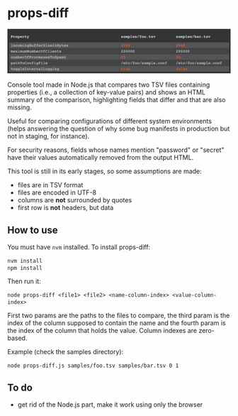 
# props-diff

![](screenshot.png)

Console tool made in Node.js that compares two TSV files containing properties (i.e., a collection of key-value pairs) and shows an HTML summary of the comparison, highlighting fields that differ and that are also missing.

Useful for comparing configurations of different system environments (helps answering the question of why some bug manifests in production but not in staging, for instance).

For security reasons, fields whose names mention "password" or "secret" have their values automatically removed from the output HTML.

This tool is still in its early stages, so some assumptions are made:

- files are in TSV format
- files are encoded in UTF-8
- columns are **not** surrounded by quotes
- first row is **not** headers, but data

## How to use

You must have `nvm` installed. To install props-diff:

    nvm install
    npm install

Then run it:

    node props-diff <file1> <file2> <name-column-index> <value-column-index>

First two params are the paths to the files to compare, the third param is the index of the column supposed to contain the name and the fourth param is the index of the column that holds the value. Column indexes are zero-based.

Example (check the samples directory):

    node props-diff.js samples/foo.tsv samples/bar.tsv 0 1

## To do

- get rid of the Node.js part, make it work using only the browser
